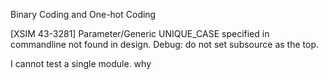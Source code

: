 Binary Coding and One-hot Coding


[XSIM 43-3281] Parameter/Generic UNIQUE_CASE  specified in commandline not found in design.
Debug: do not set subsource as the top.


I cannot test a single module. why 
